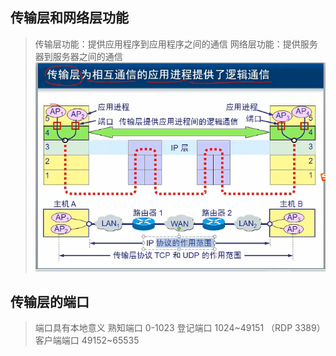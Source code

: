 ## 传输层和网络层功能
>传输层功能：提供应用程序到应用程序之间的通信
>网络层功能：提供服务器到服务器之间的通信
![传输层和网络层功能](../img/008.传输层与网络层功能.png)

## 传输层的端口
> 端口具有本地意义
> 熟知端口 0-1023
> 登记端口 1024~49151 （RDP 3389）
> 客户端端口 49152~65535